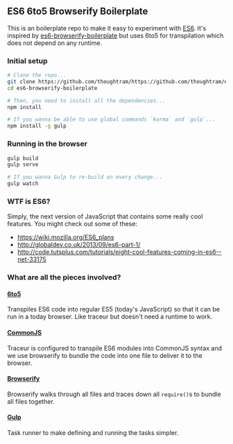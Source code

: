 ## ES6 6to5 Browserify Boilerplate

This is an boilerplate repo to make it easy to experiment with [ES6]. It's inspired by [es6-browserify-boilerplate](https://github.com/thoughtram/es6-browserify-boilerplate) but uses 6to5 for transpilation which does not depend on any runtime.


### Initial setup

```bash
# Clone the repo...
git clone https://github.com/thoughtram/https://github.com/thoughtram/es6-browserify-boilerplate.git
cd es6-browserify-boilerplate

# Then, you need to install all the dependencies...
npm install

# If you wanna be able to use global commands `karma` and `gulp`...
npm install -g gulp
```

### Running in the browser
```bash
gulp build
gulp serve

# If you wanna Gulp to re-build on every change...
gulp watch
```


### WTF is ES6?
Simply, the next version of JavaScript that contains some really cool features. You might check out some of these:

- https://wiki.mozilla.org/ES6_plans
- http://globaldev.co.uk/2013/09/es6-part-1/
- http://code.tutsplus.com/tutorials/eight-cool-features-coming-in-es6--net-33175


### What are all the pieces involved?

#### [6to5]
Transpiles ES6 code into regular ES5 (today's JavaScript) so that it can be run in a today browser. Like traceur but doesn't need a runtime to work.

#### [CommonJS]
Traceur is configured to transpile ES6 modules into CommonJS syntax and we use browserify to bundle the code into one file to deliver it to the browser.

#### [Browserify]
Browserify walks through all files and traces down all `require()`s to bundle all files together.  

#### [Gulp]
Task runner to make defining and running the tasks simpler.

[ES6]: http://wiki.ecmascript.org/doku.php?id=harmony:specification_drafts
[6to5]: https://6to5.github.io
[CommonJS]: http://wiki.commonjs.org/wiki/CommonJS
[Browserify]: http://browserify.org/
[Gulp]: http://gulpjs.com/

